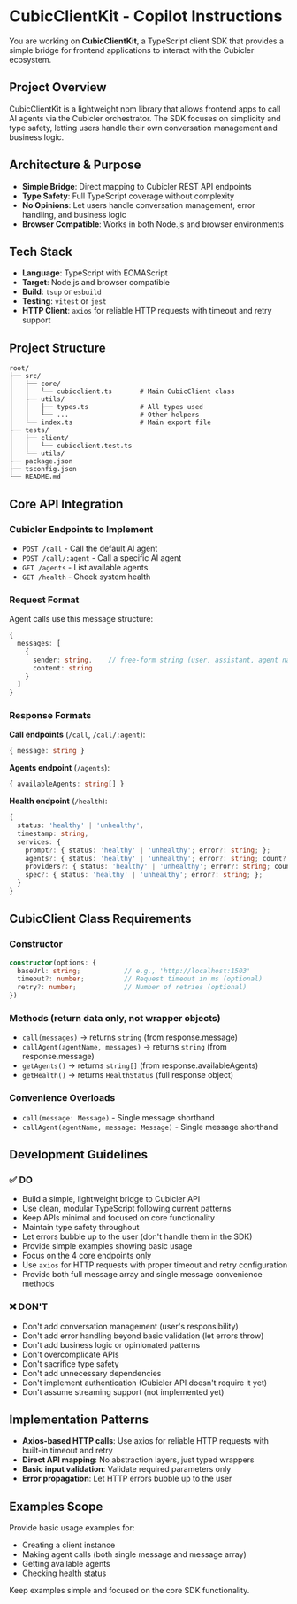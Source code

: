 # CubicClientKit - Copilot Instructions

You are working on **CubicClientKit**, a TypeScript client SDK that provides a simple bridge for frontend applications to interact with the Cubicler ecosystem.

## Project Overview

CubicClientKit is a lightweight npm library that allows frontend apps to call AI agents via the Cubicler orchestrator. The SDK focuses on simplicity and type safety, letting users handle their own conversation management and business logic.

## Architecture & Purpose

- **Simple Bridge**: Direct mapping to Cubicler REST API endpoints
- **Type Safety**: Full TypeScript coverage without complexity
- **No Opinions**: Let users handle conversation management, error handling, and business logic
- **Browser Compatible**: Works in both Node.js and browser environments

## Tech Stack

- **Language**: TypeScript with ECMAScript
- **Target**: Node.js and browser compatible
- **Build**: `tsup` or `esbuild`
- **Testing**: `vitest` or `jest`
- **HTTP Client**: `axios` for reliable HTTP requests with timeout and retry support

## Project Structure

```
root/
├── src/
│   ├── core/
│   │   └── cubicclient.ts       # Main CubicClient class
│   ├── utils/
│   │   ├── types.ts             # All types used
│   │   └── ...                  # Other helpers
│   └── index.ts                 # Main export file
├── tests/
│   ├── client/
│   │   └── cubicclient.test.ts
│   └── utils/
├── package.json
├── tsconfig.json
└── README.md
```

## Core API Integration

### Cubicler Endpoints to Implement

- `POST /call` - Call the default AI agent
- `POST /call/:agent` - Call a specific AI agent  
- `GET /agents` - List available agents
- `GET /health` - Check system health

### Request Format

Agent calls use this message structure:
```typescript
{
  messages: [
    {
      sender: string,    // free-form string (user, assistant, agent name, etc.)
      content: string
    }
  ]
}
```

### Response Formats

**Call endpoints** (`/call`, `/call/:agent`):
```typescript
{ message: string }
```

**Agents endpoint** (`/agents`):
```typescript
{ availableAgents: string[] }
```

**Health endpoint** (`/health`):
```typescript
{
  status: 'healthy' | 'unhealthy',
  timestamp: string,
  services: {
    prompt?: { status: 'healthy' | 'unhealthy'; error?: string; };
    agents?: { status: 'healthy' | 'unhealthy'; error?: string; count?: number; agents?: string[]; };
    providers?: { status: 'healthy' | 'unhealthy'; error?: string; count?: number; providers?: string[]; };
    spec?: { status: 'healthy' | 'unhealthy'; error?: string; };
  }
}
```

## CubicClient Class Requirements

### Constructor
```typescript
constructor(options: {
  baseUrl: string;           // e.g., 'http://localhost:1503'
  timeout?: number;          // Request timeout in ms (optional)
  retry?: number;            // Number of retries (optional)
})
```

### Methods (return data only, not wrapper objects)
- `call(messages)` → returns `string` (from response.message)
- `callAgent(agentName, messages)` → returns `string` (from response.message)  
- `getAgents()` → returns `string[]` (from response.availableAgents)
- `getHealth()` → returns `HealthStatus` (full response object)

### Convenience Overloads
- `call(message: Message)` - Single message shorthand
- `callAgent(agentName, message: Message)` - Single message shorthand

## Development Guidelines

### ✅ DO
- Build a simple, lightweight bridge to Cubicler API
- Use clean, modular TypeScript following current patterns
- Keep APIs minimal and focused on core functionality
- Maintain type safety throughout
- Let errors bubble up to the user (don't handle them in the SDK)
- Provide simple examples showing basic usage
- Focus on the 4 core endpoints only
- Use `axios` for HTTP requests with proper timeout and retry configuration
- Provide both full message array and single message convenience methods

### ❌ DON'T
- Don't add conversation management (user's responsibility)
- Don't add error handling beyond basic validation (let errors throw)
- Don't add business logic or opinionated patterns
- Don't overcomplicate APIs
- Don't sacrifice type safety
- Don't add unnecessary dependencies
- Don't implement authentication (Cubicler API doesn't require it yet)
- Don't assume streaming support (not implemented yet)

## Implementation Patterns

- **Axios-based HTTP calls**: Use axios for reliable HTTP requests with built-in timeout and retry
- **Direct API mapping**: No abstraction layers, just typed wrappers
- **Basic input validation**: Validate required parameters only
- **Error propagation**: Let HTTP errors bubble up to the user

## Examples Scope

Provide basic usage examples for:
- Creating a client instance
- Making agent calls (both single message and message array)
- Getting available agents
- Checking health status

Keep examples simple and focused on the core SDK functionality.
